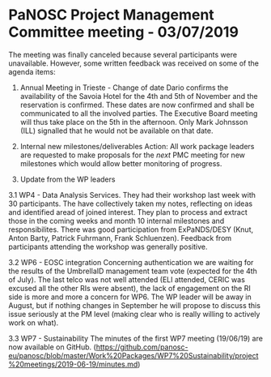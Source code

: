 PaNOSC Project Management Committee meeting - 03/07/2019
========================================================
The meeting was finally canceled because several participants were unavailable. 
However, some written feedback was received on some of the agenda items:

1. Annual Meeting in Trieste - Change of date
Dario confirms the availability of the Savoia Hotel for the 4th and 5th of November and the reservation is confirmed. 
These dates are now confirmed and shall be communicated to all the involved parties. 
The Executive Board meeting will thus take place on the 5th in the afternoon. Only Mark Johnsson (ILL) signalled that he
would not be available on that date.

2. Internal new milestones/deliverables
Action:
All work package leaders are requested to make proposals for the *next* PMC meeting for new milestones which would allow better
monitoring of progress. 

3. Update from the WP leaders

3.1 WP4 - Data Analysis Services. 
They had their workshop last week with 30 participants. The have collectively taken my notes, reflecting on ideas and
identified aread of joined interest. They plan to process and extract those in the coming weeks and month 10 internal milestones
and responsibilites. There was good participation from ExPaNDS/DESY (Knut, Anton Barty, Patrick Fuhrmann, Frank Schluenzen).
Feedback from participants attending the workshop was generally positive.

3.2 WP6 - EOSC integration
Concerning authentication we are waiting for the results of the UmbrellaID management team vote (expected for the 4th of July).
The last telco was not well attended (ELI attended, CERIC was excused all the other RIs were absent), 
the lack of engagement on the RI side is more and more a concern for WP6. The WP leader will be away in August, but
if nothing changes in September he will propose to discuss this issue seriously at the PM level 
(making clear who is really willing to actively work on what).

3.3 WP7 - Sustainability
The minutes of the first WP7 meeting (19/06/19) are now available on GitHub. (https://github.com/panosc-eu/panosc/blob/master/Work%20Packages/WP7%20Sustainability/project%20meetings/2019-06-19/minutes.md)
